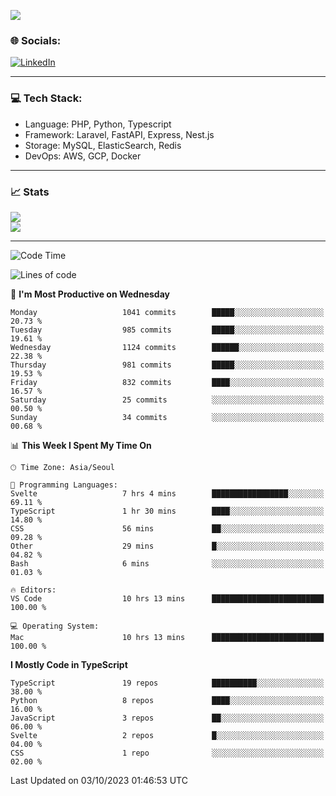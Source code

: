 <!--[![](https://visitcount.itsvg.in/api?id=jin-wk&icon=7&color=12)](https://visitcount.itsvg.in)-->
<!--[![Hits](https://hits.seeyoufarm.com/api/count/incr/badge.svg?url=https%3A%2F%2Fgithub.com%2Fjin-wk&count_bg=%235F625C&title_bg=%23555555&icon=github.svg&icon_color=%23E7E7E7&title=Hits&edge_flat=false)](https://hits.seeyoufarm.com)-->
![](https://komarev.com/ghpvc/?username=jin-wk&color=lightgrey&style=for-the-badge)

### 🌐 Socials:
[![LinkedIn](https://img.shields.io/badge/LinkedIn-%230077B5.svg?logo=linkedin&logoColor=white)](https://linkedin.com/in/jinwook-lee-242625241) 

---

### 💻 Tech Stack:
  - Language: PHP, Python, Typescript
  - Framework: Laravel, FastAPI, Express, Nest.js
  - Storage: MySQL, ElasticSearch, Redis
  - DevOps: AWS, GCP, Docker

---

### 📈 Stats
![](https://github-readme-stats.vercel.app/api?username=jin-wk&theme=dark&hide_border=true&include_all_commits=true&count_private=true)<br/>
![](https://github-readme-streak-stats.herokuapp.com/?user=jin-wk&theme=dark&hide_border=true)<br/>

---

<!--START_SECTION:waka-->
![Code Time](http://img.shields.io/badge/Code%20Time-785%20hrs%2018%20mins-blue)

![Lines of code](https://img.shields.io/badge/From%20Hello%20World%20I%27ve%20Written-1.3%20million%20lines%20of%20code-blue)

📅 **I'm Most Productive on Wednesday** 

```text
Monday                   1041 commits        █████░░░░░░░░░░░░░░░░░░░░   20.73 % 
Tuesday                  985 commits         █████░░░░░░░░░░░░░░░░░░░░   19.61 % 
Wednesday                1124 commits        ██████░░░░░░░░░░░░░░░░░░░   22.38 % 
Thursday                 981 commits         █████░░░░░░░░░░░░░░░░░░░░   19.53 % 
Friday                   832 commits         ████░░░░░░░░░░░░░░░░░░░░░   16.57 % 
Saturday                 25 commits          ░░░░░░░░░░░░░░░░░░░░░░░░░   00.50 % 
Sunday                   34 commits          ░░░░░░░░░░░░░░░░░░░░░░░░░   00.68 % 
```


📊 **This Week I Spent My Time On** 

```text
🕑︎ Time Zone: Asia/Seoul

💬 Programming Languages: 
Svelte                   7 hrs 4 mins        █████████████████░░░░░░░░   69.11 % 
TypeScript               1 hr 30 mins        ████░░░░░░░░░░░░░░░░░░░░░   14.80 % 
CSS                      56 mins             ██░░░░░░░░░░░░░░░░░░░░░░░   09.28 % 
Other                    29 mins             █░░░░░░░░░░░░░░░░░░░░░░░░   04.82 % 
Bash                     6 mins              ░░░░░░░░░░░░░░░░░░░░░░░░░   01.03 % 

🔥 Editors: 
VS Code                  10 hrs 13 mins      █████████████████████████   100.00 % 

💻 Operating System: 
Mac                      10 hrs 13 mins      █████████████████████████   100.00 % 
```

**I Mostly Code in TypeScript** 

```text
TypeScript               19 repos            ██████████░░░░░░░░░░░░░░░   38.00 % 
Python                   8 repos             ████░░░░░░░░░░░░░░░░░░░░░   16.00 % 
JavaScript               3 repos             ██░░░░░░░░░░░░░░░░░░░░░░░   06.00 % 
Svelte                   2 repos             █░░░░░░░░░░░░░░░░░░░░░░░░   04.00 % 
CSS                      1 repo              ░░░░░░░░░░░░░░░░░░░░░░░░░   02.00 % 
```




 Last Updated on 03/10/2023 01:46:53 UTC
<!--END_SECTION:waka-->
